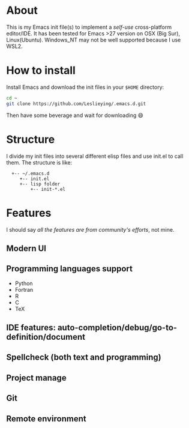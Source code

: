 # About
 This is my Emacs init file(s) to implement a *self-use* cross-platform editor/IDE. It has been tested for Emacs >27 version on OSX (Big Sur), Linux(Ubuntu). Windows_NT may not be well supported because I use WSL2.

# How to install

Install Emacs and download the init files in your `$HOME` directory:
```bash
cd ~
git clone https://github.com/Leslieying/.emacs.d.git
```
Then have some beverage and wait for downloading :smile:

# Structure
I divide my init files into several different elisp files and use init.el to call them.
The structure is like:
```text
  +-- ~/.emacs.d
     +-- init.el
     +-- lisp folder
         +-- init-*.el
```

# Features
I should say *all the features are from community's efforts*, not mine.

## Modern UI

## Programming languages support

- Python
- Fortran
- R
- C
- TeX

## IDE features: auto-completion/debug/go-to-definition/document

## Spellcheck (both text and programming)

## Project manage

## Git

## Remote environment